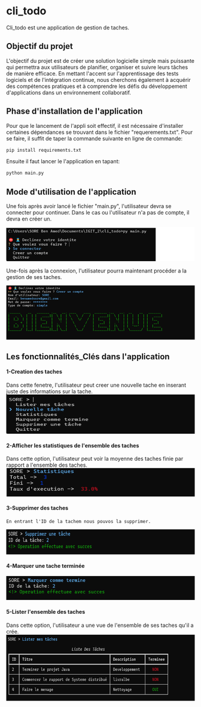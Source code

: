# cli_todo

Cli_todo est une application de gestion de taches.

## Objectif du projet

L'objectif du projet est de créer une solution logicielle simple mais puissante qui permettra aux utilisateurs de planifier, organiser et suivre leurs tâches de manière efficace. En mettant l'accent sur l'apprentissage des tests logiciels et de l'intégration continue, nous cherchons également à acquérir des compétences pratiques et à comprendre les défis du développement d'applications dans un environnement collaboratif.

## Phase d'installation de l'application
Pour que le lancement de l'appli soit effectif, il est nécessaire d'installer certaines dépendances se trouvant dans le fichier "requerements.txt". Pour se faire, il suffit de taper la commande suivante en ligne de commande: 
```python
pip install requirements.txt
```
Ensuite il faut lancer le l'application en tapant:
```python
python main.py
```

## Mode d'utilisation de l'application
Une fois après avoir lancé le fichier "main.py", l'utilisateur devra se connecter pour continuer. Dans le cas ou l'utilisateur n'a pas de compte, il devra en créer un.

![alt text](images/image.png)

Une-fois après la connexion, l'utilisateur pourra maintenant procéder a la gestion de ses taches. 


![alt text](images/imagee.png)

## Les fonctionnalités_Clés dans l'application
#### 1-Creation des taches
Dans cette fenetre, l'utilisateur peut creer une nouvelle tache en inserant juste des informations sur la tache.
![alt text](images/image-2.png)
####  2-Afficher les statistiques de l'ensemble des taches
Dans cette option, l'utilisateur peut voir la moyenne des taches finie par rapport a l'ensemble des taches.
![alt text](images/image-3.png)
####  3-Supprimer des taches
    En entrant l'ID de la tachem nous pouvos la supprimer.
![alt text](images/image-4.png)
####  4-Marquer une tache terminée
![alt text](images/image-6.png)
####  5-Lister l'ensemble des taches 
Dans cette option, l'utilisateur a une vue de l'ensemble de ses taches qu'il a crée.
![alt text](images/image-5.png)
